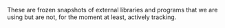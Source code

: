 These are frozen snapshots of external libraries and programs that we
are using but are not, for the moment at least, actively tracking.
